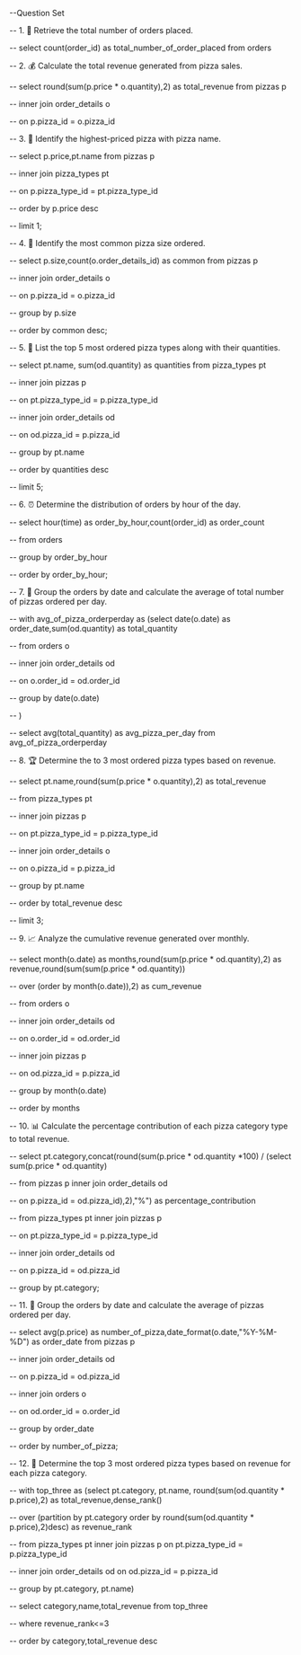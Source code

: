 --Question Set


-- 1. 🧾 Retrieve the total number of orders placed.

-- select count(order_id) as total_number_of_order_placed from orders

-- 2. 💰 Calculate the total revenue generated from pizza sales.

-- select round(sum(p.price * o.quantity),2) as total_revenue from pizzas p

-- inner join order_details o

-- on p.pizza_id = o.pizza_id



-- 3. 🍕 Identify the highest-priced pizza with pizza name.

-- select p.price,pt.name from pizzas p 

-- inner join pizza_types pt

-- on p.pizza_type_id = pt.pizza_type_id

-- order by p.price desc

-- limit 1;


-- 4. 📏 Identify the most common pizza size ordered.

-- select p.size,count(o.order_details_id) as common from pizzas p

-- inner join order_details o

-- on p.pizza_id = o.pizza_id

-- group by p.size

-- order by common desc;


-- 5. 🥇 List the top 5 most ordered pizza types along with their quantities.

-- select pt.name, sum(od.quantity) as quantities from pizza_types pt

-- inner join pizzas p

-- on pt.pizza_type_id = p.pizza_type_id

-- inner join order_details od

-- on od.pizza_id = p.pizza_id

-- group by pt.name

-- order by quantities desc

-- limit 5;


-- 6. ⏰ Determine the distribution of orders by hour of the day.

-- select hour(time) as order_by_hour,count(order_id) as order_count

-- from orders

-- group by order_by_hour

-- order by order_by_hour;


-- 7. 📅 Group the orders by date and calculate the average of total number of pizzas ordered per day.

-- with avg_of_pizza_orderperday as (select date(o.date) as order_date,sum(od.quantity) as total_quantity

-- from orders o

-- inner join order_details od

-- on o.order_id = od.order_id

-- group by date(o.date)

-- )

-- select avg(total_quantity) as avg_pizza_per_day from avg_of_pizza_orderperday


-- 8. 🏆 Determine the to 3 most ordered pizza types based on revenue.

-- select pt.name,round(sum(p.price * o.quantity),2) as total_revenue

-- from pizza_types pt 

-- inner join pizzas p

-- on pt.pizza_type_id = p.pizza_type_id

-- inner join order_details o

-- on o.pizza_id = p.pizza_id

-- group by pt.name

-- order by total_revenue desc

-- limit 3;


-- 9. 📈 Analyze the cumulative revenue generated over monthly.

-- select month(o.date) as months,round(sum(p.price * od.quantity),2) as revenue,round(sum(sum(p.price * od.quantity))

-- over (order by month(o.date)),2) as cum_revenue

-- from orders o

-- inner join order_details od

-- on o.order_id = od.order_id

-- inner join pizzas p

-- on od.pizza_id = p.pizza_id

-- group by month(o.date)

-- order by months


-- 10. 📊 Calculate the percentage contribution of each pizza category type to total revenue.

-- select pt.category,concat(round(sum(p.price * od.quantity *100) / (select sum(p.price * od.quantity)

-- from pizzas p inner join order_details od

-- on p.pizza_id = od.pizza_id),2),"%") as percentage_contribution

-- from pizza_types pt inner join pizzas p

-- on pt.pizza_type_id = p.pizza_type_id

-- inner join order_details od

-- on p.pizza_id = od.pizza_id

-- group by pt.category;


-- 11. 📆 Group the orders by date and calculate the average of pizzas ordered per day.

-- select avg(p.price) as number_of_pizza,date_format(o.date,"%Y-%M-%D") as order_date from pizzas p

-- inner join order_details od

-- on p.pizza_id = od.pizza_id

-- inner join orders o

-- on od.order_id = o.order_id 

-- group by order_date

-- order by number_of_pizza;


-- 12. 🥇 Determine the top 3 most ordered pizza types based on revenue for each pizza category.

-- with top_three as (select pt.category, pt.name, round(sum(od.quantity * p.price),2) as total_revenue,dense_rank()

-- over (partition by pt.category order by round(sum(od.quantity * p.price),2)desc) as revenue_rank

-- from pizza_types pt inner join pizzas p on pt.pizza_type_id = p.pizza_type_id

-- inner join order_details od on od.pizza_id = p.pizza_id

-- group by pt.category, pt.name)

-- select category,name,total_revenue from top_three

-- where revenue_rank<=3

-- order by category,total_revenue desc


